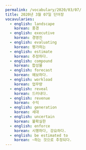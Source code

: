 ```yaml
---
permalink: /vocabulary/2020/03/07/
title: 2020년 3월 07일 단어장
vocavularies:
  - english: landscape
    korean: 풍경
  - english: executive
    korean: 경영진
  - english: evaluating
    korean: 평가하는
  - english: estimate
    korean: 추정하다.
  - english: compound
    korean: 합성물
  - english: forecast
    korean: 예보하다.
  - english: workload
    korean: 업무량
  - english: reveal
    korean: 드러내다.
  - english: revenue
    korean: 수익
  - english: generation
    korean: 세대
  - english: uncertain
    korean: 불확실한
  - english: enforce
    korean: 시행하다, 강요하다.
  - english: be estimated to
    korean: ~하는 것으로 추정되다.
---
```

